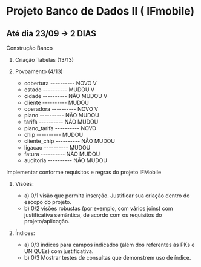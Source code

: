 # Projeto Banco de Dados II ( IFmobile)

<h2> Até dia 23/09  -> <bold>2 DIAS</bold></h2>

Construção Banco

1) Criação Tabelas (13/13)
    
2) Povoamento (4/13)
    - cobertura   ---------- NOVO V
    - estado  ---------- MUDOU V
    - cidade   ---------- NÃO MUDOU V
    - cliente ---------- MUDOU
    - operadora   ---------- NOVO V
    - plano   ---------- NÃO MUDOU
    - tarifa   ---------- NÃO MUDOU
    - plano_tarifa   ---------- NOVO
    - chip  ---------- MUDOU
    - cliente_chip   ---------- NÃO MUDOU
    - ligacao  ----------  MUDOU
    - fatura   ---------- NÃO MUDOU
    - auditoria  ---------- NÃO MUDOU


Implementar conforme requisitos e regras do projeto IFMobile

1)	Visões:<br>
    - a) 0/1 visão que permita inserção. Justificar sua criação dentro do escopo do projeto. <br>
    - b) 0/2 visões robustas (por exemplo, com vários joins) com justificativa semântica, de acordo com os requisitos do projeto/aplicação.

2)	Índices:<br>
    - a) 0/3 índices para campos indicados (além dos referentes às PKs e UNIQUEs) com justificativa. <br>
    - b) 0/3 Mostrar testes de consultas que demonstrem uso de índice.  



